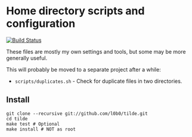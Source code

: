 Home directory scripts and configuration
========================================

[![Build Status](https://travis-ci.org/l0b0/tilde.svg?branch=master)](https://travis-ci.org/l0b0/tilde)

These files are mostly my own settings and tools, but some may be more generally useful.

This will probably be moved to a separate project after a while:

* `scripts/duplicates.sh` - Check for duplicate files in two directories.

Install
-------

    git clone --recursive git://github.com/l0b0/tilde.git
    cd tilde
    make test # Optional
    make install # NOT as root
